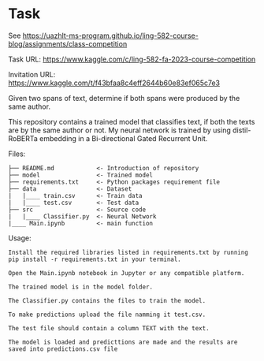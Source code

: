 # Task

See https://uazhlt-ms-program.github.io/ling-582-course-blog/assignments/class-competition

Task URL: https://www.kaggle.com/c/ling-582-fa-2023-course-competition

Invitation URL: https://www.kaggle.com/t/f43bfaa8c4eff2644b60e83ef065c7e3


Given two spans of text, determine if both spans were produced by the same author.

This repository contains a trained model that classifies text, if both the texts are by the same author or not. My neural network is trained by using distil-RoBERTa embedding in a Bi-directional Gated Recurrent Unit.

Files:
```
├── README.md            <- Introduction of repository
├── model                <- Trained model
├── requirements.txt     <- Python packages requirement file
├── data                 <- Dataset
|   |____ train.csv      <- Train data
|   |____ test.csv       <- Test data
├── src                  <- Source code
|   |____ Classifier.py  <- Neural Network
|____ Main.ipynb         <- main function 
```
Usage:
```
Install the required libraries listed in requirements.txt by running pip install -r requirements.txt in your terminal.

Open the Main.ipynb notebook in Jupyter or any compatible platform.

The trained model is in the model folder.

The Classifier.py contains the files to train the model.

To make predictions upload the file namming it test.csv.

The test file should contain a column TEXT with the text.

The model is loaded and predicttions are made and the results are saved into predictions.csv file
```
